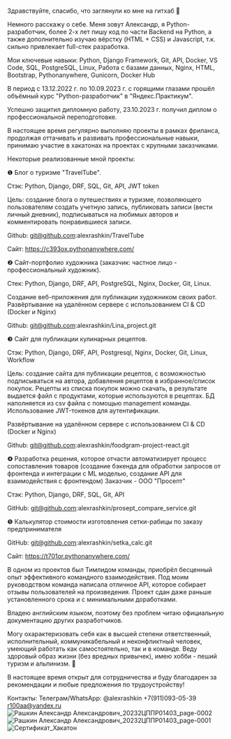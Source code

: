 Здравствуйте, спасибо, что заглянули ко мне на гитхаб &#128587;

Немного расскажу о себе. Меня зовут Александр, я Python-разработчик, более 2-х лет пишу код по части Backend на Python, а также дополнительно изучаю вёрстку (HTML + CSS) и Javascript, т.к. сильно привлекает full-стек разработка.

Мои ключевые навыки: Python, Django Framework, Git, API, Docker, VS Code, SQL, PostgreSQL, Linux, Работа с базами данных, Nginx, HTML, Bootstrap, Pythonanywhere, Gunicorn, Docker Hub

В период с 13.12.2022 г. по 10.09.2023 г. с горящими глазами прошёл объёмный курс "Python-разработчик" в "Яндекс.Практикум".

Успешно защитил дипломную работу, 23.10.2023 г. получил диплом о профессиональной переподготовке.

В настоящее время регулярно выполняю проекты в рамках фриланса, продолжая оттачивать и развивать профессиональные навыки, принимаю участие в хакатонах на проектах с крупными заказчиками.

Некоторые реализованные мной проекты:

&#10102; Блог о туризме "TravelTube".

Стэк: Python, Django, DRF, SQL, Git, API, JWT token

Цель: создание блога о путешествиях и туризме, позволяющего пользователям создать учетную запись, публиковать записи (вести личный дневник), подписываться на любимых авторов и комментировать понравившиеся записи.

Github: git@github.com:alexrashkin/TravelTube

Сайт: https://c393ox.pythonanywhere.com/

&#10103; Сайт-портфолио художника (заказчик: частное лицо - профессиональный художник).

Стек: Python, Django, DRF, API, PostgreSQL, Nginx, Docker, Git, Linux.

Создание веб-приложения для публикации художником своих работ.
Развёртывание на удалённом сервере с использованием CI & CD (Docker и Nginx)

Github: git@github.com:alexrashkin/Lina_project.git

&#10104; Сайт для публикации кулинарных рецептов.

Стэк: Python, Django, DRF, API, Postgresql, Nginx, Docker, Git, Linux, Workflow

Цель: создание сайта для публикации рецептов, с возможностью подписываться на автора, добавления рецептов в избранное/список покупок. Рецепты из списка покупок можно скачать, в результате выдается файл с продуктами, которые используются в рецептах. БД наполняется из csv файла с помощью management команды. Использование JWT-токенов для аутентификации.

Развёртывание на удалённом сервере с использованием CI & CD (Docker и Nginx)

Github: git@github.com:alexrashkin/foodgram-project-react.git

&#10105; Разработка решения, которое отчасти автоматизирует процесс сопоставления товаров (создание бэкенда для обработки запросов от фронтенда и интеграции с ML моделью, создание API для взаимодействия с фронтендом) Заказчик - ООО "Просепт"

Стэк: Python, Django, DRF, SQL, Git, API

GitHub: git@github.com:alexrashkin/prosept_compare_service.git

&#10106; Калькулятор стоимости изготовления сетки-рабицы по заказу предпринимателя

GitHub: git@github.com:alexrashkin/setka_calc.git

Сайт: https://t701or.pythonanywhere.com/

В одном из проектов был Тимлидом команды, приобрёл бесценный опыт эффективного командного взаимодействия. Под моим руководством команда написала отличное API, которое собирает отзывы пользователей на произведения. Проект сдан даже раньше установленного срока и с минимальными доработками.

Владею английским языком, поэтому без проблем читаю официальную документацию других разработчиков.

Могу охарактеризовать себя как в высшей степени ответственный, исполнительный, коммуникабельный и неконфликтный человек, умеющий работать как самостоятельно, так и в команде. Веду здоровый образ жизни (без вредных привычек), имею хобби - пеший туризм и альпинизм. &#129495;

В настоящее время открыт для сотрудничества и буду благодарен за рекомендации и любые предложения по трудоустройству!

Контакты:
Телеграм/WhatsApp: @alexrashkin
+7(911)093-05-39
r100aa@yandex.ru
![Рашкин Александр Александрович_20232ЦППР01403_page-0002](https://github.com/alexrashkin/alexrashkin/assets/121449357/ade5f70d-81c4-437f-9270-dbac06349424)
![Рашкин Александр Александрович_20232ЦППР01403_page-0001](https://github.com/alexrashkin/alexrashkin/assets/121449357/2b7bbf7f-d8ef-4120-ad73-5711fb644c50)
![Сертификат_Хакатон](https://github.com/alexrashkin/alexrashkin/assets/121449357/cf9da719-9e00-4bcc-b247-d4454f6d8572)




